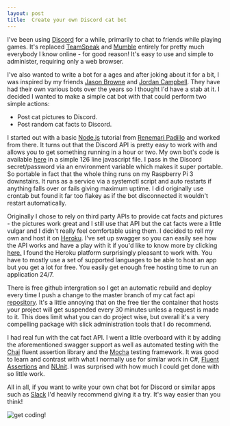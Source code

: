```yaml
---
layout: post
title:  Create your own Discord cat bot
---
```


I've been using [Discord](https://discordapp.com/) for a while, primarily to chat to friends while playing games. It's replaced [TeamSpeak](https://www.teamspeak.com/en/) and [Mumble](https://www.mumble.com/) entirely for pretty much
everybody I know online - for good reason! It's easy to use and simple to administer, requiring only a web browser.

I've also wanted to write a bot for a ages and after joking about it for a bit, I was inspired by my friends [Jason Browne](https://jbrowne.io) and [Jordan Campbell](https://twitter.com/Dante556). They have had their own various bots over the years so I thought I'd have a stab at it. 
I decided I wanted to make a simple cat bot with that could perform two simple actions:

* Post cat pictures to Discord.
* Post random cat facts to Discord.

I started out with a basic [Node.js](https://nodejs.org/en/) tutorial from [Renemari Padillo](https://medium.com/@renesansz/tutorial-creating-a-simple-discord-bot-9465a2764dc0) and worked from there.
It turns out that the Discord API is pretty easy to work with and allows you to get something running in a hour or two. My own bot's code is available [here](https://github.com/edwinj85/discord-catbot) in a simple 126 line javascript file. I pass in the Discord secret/password via an environment variable which makes it super portable. So portable in fact that the whole thing runs on my Raspberry Pi 3 downstairs. It runs as a service via a systemctl script and auto restarts if anything falls over or fails giving maximum uptime. I did originally use crontab but found it far too flakey as if the bot disconnected it wouldn't restart automatically.

Originally I chose to rely on third party APIs to provide cat facts and pictures - the pictures work great and I still use that API but the cat facts were a little vulgar and I didn't really feel comfortable using them. I decided to roll my own and host it on [Heroku](https://www.heroku.com/). I've set up swagger so you can easily see how the API works and have a play with it if you'd like to know more by clicking [here.](https://polite-catfacts.herokuapp.com/docs/) I found the Heroku platform surprisingly pleasant to work with. You have to mostly use a set of supported languages to be able to host an app but you get a lot for free. You easily get enough free hosting time to run an application 24/7. 

There is free github intergration so I get an automatic rebuild and deploy every time I push a change to the master branch of my cat fact api [repository](https://github.com/edwinj85/polite-catfacts). It's a little annoying that on the free tier the container that hosts your project will get suspended every 30 minutes unless a request is made to it. This does limit what you can do project wise, but overall it's a very compelling package with slick administration tools that I do recommend.

I had real fun with the cat fact API. I went a little overboard with it by adding the aforementioned swagger support as well as automated testing with the [Chai](http://www.chaijs.com/) fluent assertion library and the [Mocha](https://mochajs.org/) testing framework. It was good to learn and contrast with what I normally use for similar work in C#, [Fluent Assertions](https://fluentassertions.com/) and [NUnit](http://nunit.org/). I was surprised with how much I could get done with so little work.

All in all, if you want to write your own chat bot for Discord or similar apps such as [Slack](https://slack.com/) I'd heavily recommend giving it a try. It's way easier than you think!

![get coding!](https://media.giphy.com/media/3oKIPnAiaMCws8nOsE/giphy.gif)

